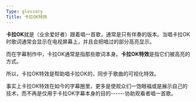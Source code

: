 ```yaml
---
Type: glossary
Title: 卡拉OK特效
---
```


**卡拉OK**就是（业余爱好者）跟着唱一首歌，通常是只有伴奏的版本。当唱卡拉OK时歌词通常会显示在电视屏幕上，并且会把唱过的部分高亮显示。

而在字幕制作中，卡拉OK通常是指那些歌词本身。**卡拉OK特效**是指它们被高亮的方式。

所以，卡拉OK特效是帮助唱卡拉OK的，同步于歌曲的可视化特效。

事实上卡拉OK特效在如今的字幕圈里，更多是使观众们一饱眼福或是展示自己的技术，而不再是仅用于卡拉OK字幕本身的目的------协助观看者唱一首歌。
